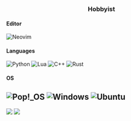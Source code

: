 <h3 align="center">Hobbyist</h3>

#### Editor
![Neovim](https://img.shields.io/badge/NeoVim-%2357A143.svg?&style=for-the-badge&logo=neovim&logoColor=white)</br>
#### Languages
![Python](https://img.shields.io/badge/Python-%233776AB.svg?&style=for-the-badge&logo=python&logoColor=white) ![Lua](https://img.shields.io/badge/lua-%232C2D72.svg?style=for-the-badge&logo=lua&logoColor=white) ![C++](https://img.shields.io/badge/C%2B%2B-%2300599C?style=for-the-badge&logo=Cplusplus) ![Rust](https://img.shields.io/badge/rust-%23000000.svg?style=for-the-badge&logo=rust&logoColor=white)<br>
#### OS
![Pop!_OS](https://img.shields.io/badge/Pop!__OS-%2348B9C7.svg?&style=for-the-badge&logo=pop!_os&logoColor=white) ![Windows](https://img.shields.io/badge/Windows-0078D6?style=for-the-badge&logo=windows&logoColor=white) ![Ubuntu](https://img.shields.io/badge/Ubuntu-E95420?style=for-the-badge&logo=ubuntu&logoColor=white)
---

![](https://github-readme-stats.vercel.app/api?username=LudoPinelli&count_private=true&theme=nord&show_icons=true)
![](https://github-readme-stats.vercel.app/api/top-langs/?username=LudoPinelli&theme=nord&layout=compact)
